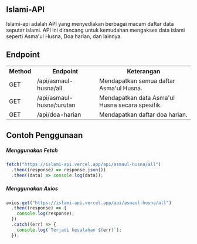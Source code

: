 ## Islami-API
Islami-api adalah API yang menyediakan berbagai macam daftar data seputar islami. API ini dirancang untuk kemudahan mengakses data islami seperti Asma'ul Husna, Doa harian, dan lainnya.

## Endpoint
<table>
    <tr>
        <th>Method</th>
        <th>Endpoint</th>
        <th>Keterangan</th>
    </tr>
    <tr>
        <td>GET</td>
        <td>/api/asmaul-husna/all</td>
        <td>Mendapatkan semua daftar Asma'ul Husna.</td>
    </tr>
    <tr>
        <td>GET</td>
        <td>/api/asmaul-husna/:urutan</td>
        <td>Mendapatkan data Asma'ul Husna secara spesifik.</td>
    </tr>
    <tr>
        <td>GET</td>
        <td>/api/doa-harian</td>
        <td>Mendapatkan daftar doa harian.</td>
    </tr>
</table>

## Contoh Penggunaan
##### Menggunakan Fetch
```TypeScript
fetch("https://islami-api.vercel.app/api/asmaul-husna/all")
  .then((response) => response.json())
  .then((data) => console.log(data));
```

##### Menggunakan Axios
```TypeScript
axios.get("https://islami-api.vercel.app/api/asmaul-husna/all")
  .then((response) => {
    console.log(response);
  })
  .catch((err) => {
    console.log(`Terjadi kesalahan ${err}`);
  });

```
